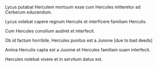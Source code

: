 Lycus putabat Herculem mortuum esse cum Hercules mitteretur ad Cerberum educendum.

Lycus volebat capere regnum Herculis et interficere familiam Herculis.

Cum Hercules consilium audiret et interfecit.

Ob id factum horribile, Hercules punitus est a Junone [due to bad deeds]

Anima Herculis capta est a Juonne et Hercules familiam suam interfecit.

Hercules nolebat vivere et in servitum datus est. 
